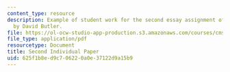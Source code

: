 ```yaml
---
content_type: resource
description: Example of student work for the second essay assignment of the course
  by David Butler.
file: https://ol-ocw-studio-app-production.s3.amazonaws.com/courses/cms-608-game-design-spring-2008/625f1b8ed9c706220a0e37122d9a15b9_butler2.pdf
file_type: application/pdf
resourcetype: Document
title: Second Individual Paper
uid: 625f1b8e-d9c7-0622-0a0e-37122d9a15b9
---
```

